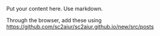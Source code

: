 <!--
.. title: <Put your content title here. Remove the brackets!>
.. slug: <short-link-to-post-goes-here>
.. date: <Post date, such as 2020-12-31>
.. tags: <maps, pvt, pvp, pvz, guide, beginner, early game, phoenix... look at https://sc2aiur.github.io/categories/ >
.. category: <Guides / Videos / Topical >
.. link: <Link to source material>
.. description: <Put a short description here.>
.. type: text
.. author: <Remember to consult https://sc2aiur.github.io/authors/ if this is a single content piece post. For larger guide posts, feel free to delete this line or put yourself in.>
-->

Put your content here. Use markdown.

Through the browser, add these using
https://github.com/sc2aiur/sc2aiur.github.io/new/src/posts
